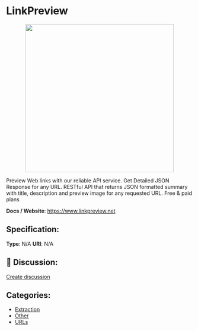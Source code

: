 # LinkPreview
<p align="center">
    <img width="400" src="https://raw.githubusercontent.com/apis-list/apis-list/apis/linkpreview/logo_256x256.png" />
</p>

Preview Web links with our reliable API service. Get Detailed JSON Response for any URL. RESTful API that returns JSON formatted summary with title, description and preview image for any requested URL.  Free & paid plans

**Docs / Website**: https://www.linkpreview.net

## Specification:
**Type**:  N/A 
**URI**:  N/A 

## 💬 Discussion:
[Create discussion](link)

## Categories:
- [Extraction](https://github.com/apis-list/apis-list#extraction)
- [Other](https://github.com/apis-list/apis-list#other)
- [URLs](https://github.com/apis-list/apis-list#urls)






